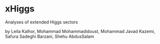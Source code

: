 # xHiggs
Analyses of extended Higgs sectors

by
Leila Kalhor, Mohammad Mohammadidoust, Mohammad Javad Kazemi, Safura Sadeghi Barzani, Shehu AbdusSalam
